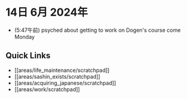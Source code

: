 # 14日 6月 2024年
- (5:47午前) psyched about getting to work on Dogen's course come Monday





## Quick Links
- [[areas/life_maintenance/scratchpad]]
- [[areas/sashin_exists/scratchpad]]
- [[areas/acquiring_japanese/scratchpad]]
- [[areas/work/scratchpad]]

